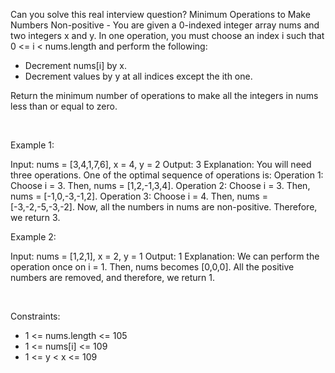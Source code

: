Can you solve this real interview question? Minimum Operations to Make Numbers Non-positive - You are given a 0-indexed integer array nums and two integers x and y. In one operation, you must choose an index i such that 0 <= i < nums.length and perform the following:

 * Decrement nums[i] by x.
 * Decrement values by y at all indices except the ith one.

Return the minimum number of operations to make all the integers in nums less than or equal to zero.

 

Example 1:


Input: nums = [3,4,1,7,6], x = 4, y = 2
Output: 3
Explanation: You will need three operations. One of the optimal sequence of operations is:
Operation 1: Choose i = 3. Then, nums = [1,2,-1,3,4]. 
Operation 2: Choose i = 3. Then, nums = [-1,0,-3,-1,2].
Operation 3: Choose i = 4. Then, nums = [-3,-2,-5,-3,-2].
Now, all the numbers in nums are non-positive. Therefore, we return 3.


Example 2:


Input: nums = [1,2,1], x = 2, y = 1
Output: 1
Explanation: We can perform the operation once on i = 1. Then, nums becomes [0,0,0]. All the positive numbers are removed, and therefore, we return 1.


 

Constraints:

 * 1 <= nums.length <= 105
 * 1 <= nums[i] <= 109
 * 1 <= y < x <= 109